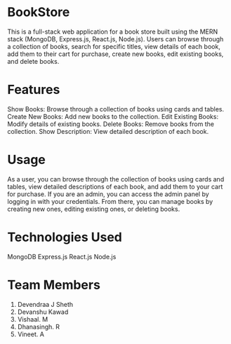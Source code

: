# BookStore 
This is a full-stack web application for a book store built using the MERN stack (MongoDB, Express.js, React.js, Node.js). Users can browse through a collection of books, search for specific titles, view details of each book, add them to their cart for purchase, create new books, edit existing books, and delete books.

# Features
Show Books: Browse through a collection of books using cards and tables.
Create New Books: Add new books to the collection.
Edit Existing Books: Modify details of existing books.
Delete Books: Remove books from the collection.
Show Description: View detailed description of each book.

# Usage
As a user, you can browse through the collection of books using cards and tables, view detailed descriptions of each book, and add them to your cart for purchase.
If you are an admin, you can access the admin panel by logging in with your credentials. From there, you can manage books by creating new ones, editing existing ones, or deleting books.

# Technologies Used
MongoDB
Express.js
React.js
Node.js

# Team Members
1. Devendraa J Sheth
2. Devanshu Kawad
3. Vishaal. M
4. Dhanasingh. R
5. Vineet. A
